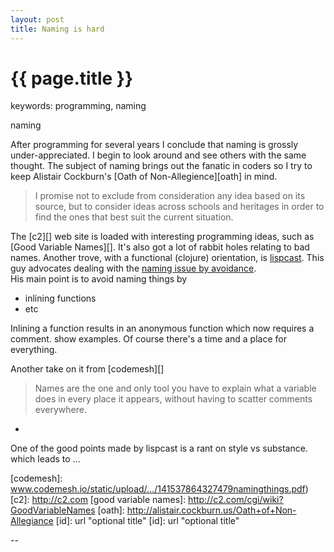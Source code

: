 ```yaml
---
layout: post
title: Naming is hard
---
```


{{ page.title }}
================

keywords:  programming, naming

<p class="meta">naming</p>

After programming for several years I conclude that naming is
grossly under-appreciated.    I begin to look around and see
others with the same thought.   The subject of naming brings out the
fanatic in coders so I try to keep Alistair Cockburn's
[Oath of Non-Allegience][oath] in mind.

> I promise not to exclude from consideration any idea based on its source, but
> to consider ideas across schools and heritages in order to find the ones that
> best suit the current situation.


The [c2][] web site is loaded with interesting programming ideas,
such as [Good Variable Names][].  It's
also got a lot of rabbit holes relating to bad names.   Another trove, with a
functional (clojure) orientation, is [lispcast][].   This
guy advocates dealing with the 
[naming issue by avoidance][avoid].   
His main point is to avoid naming things by

- inlining functions
- etc


Inlining a function results in an anonymous function which now requires a comment.
show examples.
Of course there's a time and a place for everything.


Another take on it from [codemesh][]

> Names are the one and only tool you have to explain what a variable does
> in every place it appears, without having to scatter comments everywhere.

- 


One of the good points made by lispcast is a rant on style vs substance.
which leads to ...


[something manager]: http://blog.codinghorror.com/i-shall-call-it-somethingmanager/
[lispcast]: http://www.lispcast.com/
[avoid]: http://www.lispcast.com/avoid-naming-at-all-costs
[codemesh]: www.codemesh.io/static/upload/.../141537864327479namingthings.pdf)
[c2]: http://c2.com
[good variable names]: http://c2.com/cgi/wiki?GoodVariableNames
[oath]: http://alistair.cockburn.us/Oath+of+Non-Allegiance
[id]: url "optional title"
[id]: url "optional title"

--
